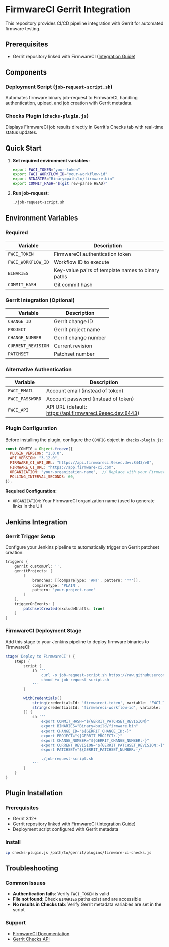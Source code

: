 # FirmwareCI Gerrit Integration

This repository provides CI/CD pipeline integration with Gerrit for automated firmware testing.

## Prerequisites

- Gerrit repository linked with FirmwareCI ([Integration Guide](https://docs.firmware-ci.com/usage/1_initial_setup/index.html))


## Components

### Deployment Script (`job-request-script.sh`)

Automates firmware binary job-request to FirmwareCI, handling authentication, upload, and job creation with Gerrit metadata.

### Checks Plugin (`checks-plugin.js`)

Displays FirmwareCI job results directly in Gerrit's Checks tab with real-time status updates.

## Quick Start

1. **Set required environment variables:**

   ```bash
   export FWCI_TOKEN="your-token"
   export FWCI_WORKFLOW_ID="your-workflow-id"
   export BINARIES="Binary=path/to/firmware.bin"
   export COMMIT_HASH="$(git rev-parse HEAD)"
   ```

2. **Run job-request:**

   ```bash
   ./job-request-script.sh
   ```

## Environment Variables

### Required

| Variable           | Description                                   |
| ------------------ | --------------------------------------------- |
| `FWCI_TOKEN`       | FirmwareCI authentication token               |
| `FWCI_WORKFLOW_ID` | Workflow ID to execute                        |
| `BINARIES`         | Key-value pairs of template names to binary paths |
| `COMMIT_HASH`      | Git commit hash                               |

### Gerrit Integration (Optional)

| Variable           | Description                |
| ------------------ | -------------------------- |
| `CHANGE_ID`        | Gerrit change ID           |
| `PROJECT`          | Gerrit project name        |
| `CHANGE_NUMBER`    | Gerrit change number       |
| `CURRENT_REVISION` | Current revision           |
| `PATCHSET`         | Patchset number            |

### Alternative Authentication

| Variable        | Description                                              |
| --------------- | -------------------------------------------------------- |
| `FWCI_EMAIL`    | Account email (instead of token)                         |
| `FWCI_PASSWORD` | Account password (instead of token)                      |
| `FWCI_API`      | API URL (default: <https://api.firmwareci.9esec.dev:8443>) |

### Plugin Configuration

Before installing the plugin, configure the `CONFIG` object in `checks-plugin.js`:

```javascript
const CONFIG = Object.freeze({
  PLUGIN_VERSION: "1.0.0",
  API_VERSION: "3.12.0",
  FIRMWARE_CI_API_URL: "https://api.firmwareci.9esec.dev:8443/v0",
  FIRMWARE_CI_URL: "https://app.firmware-ci.com",
  ORGANIZATION: "your-organization-name",  // Replace with your FirmwareCI organization name
  POLLING_INTERVAL_SECONDS: 60,
});
```

**Required Configuration:**

- `ORGANIZATION`: Your FirmwareCI organization name (used to generate links in the UI)

## Jenkins Integration

### Gerrit Trigger Setup

Configure your Jenkins pipeline to automatically trigger on Gerrit patchset creation:

```groovy
triggers {
    gerrit customUrl: '',
    gerritProjects: [
        [
            branches: [[compareType: 'ANT', pattern: '**']],
            compareType: 'PLAIN',
            pattern: 'your-project-name'
        ]
    ],
    triggerOnEvents: [
        patchsetCreated(excludeDrafts: true)
    ]
}
```

### FirmwareCI Deployment Stage

Add this stage to your Jenkins pipeline to deploy firmware binaries to FirmwareCI:

```groovy
stage('Deploy to FirmwareCI') {
    steps {
        script {
            sh '''
                curl -o job-request-script.sh https://raw.githubusercontent.com/BlindspotSoftware/gerrit-integration/main/job-request-script.sh
                chmod +x job-request-script.sh
            '''
        }

        withCredentials([
            string(credentialsId: 'firmwareci-token', variable: 'FWCI_TOKEN'),
            string(credentialsId: 'firmwareci-workflow-id', variable: 'FWCI_WORKFLOW_ID')
        ]) {
            sh '''
                export COMMIT_HASH="${GERRIT_PATCHSET_REVISION}"
                export BINARIES="Binary=build/firmware.bin"
                export CHANGE_ID="${GERRIT_CHANGE_ID:-}"
                export PROJECT="${GERRIT_PROJECT:-}"
                export CHANGE_NUMBER="${GERRIT_CHANGE_NUMBER:-}"
                export CURRENT_REVISION="${GERRIT_PATCHSET_REVISION:-}"
                export PATCHSET="${GERRIT_PATCHSET_NUMBER:-}"

                ./job-request-script.sh
            '''
        }
    }
}
```

## Plugin Installation

### Prerequisites

- Gerrit 3.12+
- Gerrit repository linked with FirmwareCI ([Integration Guide](https://docs.firmware-ci.com/usage/1_initial_setup/index.html#integration-sources))
- Deployment script configured with Gerrit metadata

### Install

```bash
cp checks-plugin.js /path/to/gerrit/plugins/firmware-ci-checks.js
```

## Troubleshooting

### Common Issues

- **Authentication fails**: Verify `FWCI_TOKEN` is valid
- **File not found**: Check `BINARIES` paths exist and are accessible
- **No results in Checks tab**: Verify Gerrit metadata variables are set in the script

### Support

- [FirmwareCI Documentation](https://docs.firmware-ci.com/)
- [Gerrit Checks API](https://gerrit-review.googlesource.com/Documentation/pg-plugin-checks-api.html)

